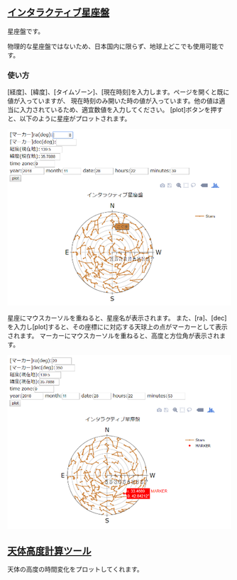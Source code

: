 ## [インタラクティブ星座盤](https://tasasei.github.io/StarHorizonCoord/board.html)
星座盤です。

物理的な星座盤ではないため、日本国内に限らず、地球上どこでも使用可能です。

### 使い方
[経度]、[緯度]、[タイムゾーン]、[現在時刻]を入力します。ページを開くと既に値が入っていますが、
現在時刻のみ開いた時の値が入っています。他の値は適当に入力されているため、適宜数値を入力してください。
[plot]ボタンを押すと、以下のように星座がプロットされます。

![SampleImage](/image/sample.png)

星座にマウスカーソルを重ねると、星座名が表示されます。
また、[ra]、[dec]を入力し[plot]すると、その座標にに対応する天球上の点がマーカーとして表示されます。
マーカーにマウスカーソルを重ねると、高度と方位角が表示されます。

![SampleImage2](/image/sample2.png)

## [天体高度計算ツール](https://tasasei.github.io/StarHorizonCoord/curve.html)
天体の高度の時間変化をプロットしてくれます。
